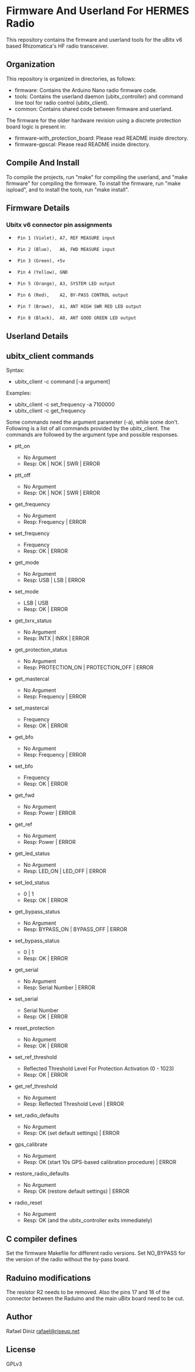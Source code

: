 # Firmware And Userland For HERMES Radio

This repository contains the firmware and userland tools for the uBitx v6
based Rhizomatica's HF radio transceiver.

## Organization

This repository is organized in directories, as follows:

* firmware: Contains the Arduino Nano radio firmware code.
* tools: Contains the userland daemon (ubitx_controller) and command line tool for radio control (ubitx_client).
* common: Contains shared code between firmware and userland.

The firmware for the older hardware revision using a discrete protection board logic is
present in:

* firmware-with_protection_board: Please read README inside directory.
* firmware-gpscal: Please read README inside directory.

## Compile And Install

To compile the projects, run "make" for compiling the userland, and "make
firmware" for compiling the firmware. To install the firmware, run "make
ispload", and to install the tools, run "make install".

## Firmware Details

### Ubitx v6 connector pin assignments

*      Pin 1 (Violet), A7, REF MEASURE input
*      Pin 2 (Blue),   A6, FWD MEASURE input
*      Pin 3 (Green), +5v
*      Pin 4 (Yellow), GND
*      Pin 5 (Orange), A3, SYSTEM LED output
*      Pin 6 (Red),    A2, BY-PASS CONTROL output
*      Pin 7 (Brown),  A1, ANT HIGH SWR RED LED output
*      Pin 8 (Black),  A0, ANT GOOD GREEN LED output

## Userland Details

## ubitx_client commands

Syntax:
* ubitx_client -c command [-a argument]

Examples:
* ubitx_client -c set_frequency -a 7100000
* ubitx_client -c get_frequency

Some commands need the argument parameter (-a), while some don't. Following is a
list of all commands provided by the ubitx_client. The commands are followed
by the argument type and possible responses.

* ptt_on
  * No Argument
  * Resp: OK | NOK | SWR | ERROR

* ptt_off
  * No Argument
  * Resp: OK | NOK | SWR | ERROR

* get_frequency
  * No Argument
  * Resp: Frequency | ERROR

* set_frequency
  * Frequency
  * Resp: OK | ERROR

* get_mode
  * No Argument
  * Resp: USB | LSB | ERROR

* set_mode
  * LSB | USB
  * Resp: OK | ERROR

* get_txrx_status
  * No Argument
  * Resp: INTX | INRX | ERROR

* get_protection_status
  * No Argument
  * Resp: PROTECTION_ON | PROTECTION_OFF | ERROR

* get_mastercal
  * No Argument
  * Resp: Frequency | ERROR

* set_mastercal
  * Frequency
  * Resp: OK | ERROR

* get_bfo
  * No Argument
  * Resp: Frequency | ERROR

* set_bfo
  * Frequency
  * Resp: OK | ERROR

* get_fwd
  * No Argument
  * Resp: Power | ERROR

* get_ref
  * No Argument
  * Resp: Power | ERROR

* get_led_status
  * No Argument
  * Resp: LED_ON | LED_OFF | ERROR

* set_led_status
  * 0 | 1
  * Resp: OK | ERROR

* get_bypass_status
  * No Argument
  * Resp: BYPASS_ON | BYPASS_OFF | ERROR

* set_bypass_status
  * 0 | 1
  * Resp: OK | ERROR

* get_serial
  * No Argument
  * Resp: Serial Number | ERROR

* set_serial
  * Serial Number
  * Resp: OK | ERROR

* reset_protection
  * No Argument
  * Resp: OK | ERROR

* set_ref_threshold
  * Reflected Threshold Level For Protection Activation (0 - 1023)
  * Resp: OK | ERROR

* get_ref_threshold
  * No Argument
  * Resp: Reflected Threshold Level | ERROR

* set_radio_defaults
  * No Argument
  * Resp: OK (set default settings) | ERROR

* gps_calibrate
  * No Argument
  * Resp: OK (start 10s GPS-based calibration procedure) | ERROR

* restore_radio_defaults
  * No Argument
  * Resp: OK (restore default settings) | ERROR

* radio_reset
  * No Argument
  * Resp: OK (and the ubitx_controller exits immediately)

## C compiler defines

   Set the firmware Makefile for different radio versions. Set NO_BYPASS for
   the version of the radio without the by-pass board.

## Raduino modifications

   The resistor R2 needs to be removed. Also the pins 17 and 18 of the
   connector between the Raduino and the main uBitx board need to be cut.

## Author

Rafael Diniz <rafael@riseup.net>

## License

GPLv3
